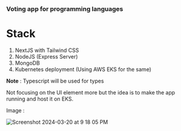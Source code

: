 ###  Voting app for programming languages

# Stack
1. NextJS with Tailwind CSS
2. NodeJS (Express Server)
3. MongoDB
4. Kubernetes deployment (Using AWS EKS for the same)

**Note** : Typescript will be used for types

Not focusing on the UI element more but the idea is to make the app running and host it on EKS. 



Image : 

![Screenshot 2024-03-20 at 9 18 05 PM](https://github.com/bibhash1996/mastering-kubernetes/assets/14090203/0668ea57-83e9-47db-b52c-dc6527689d0f)
